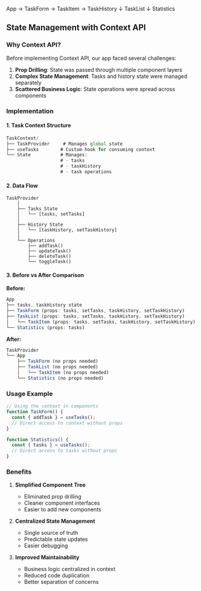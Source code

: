 

App -> TaskForm -> TaskItem -> TaskHistory
        ↓
     TaskList
        ↓
    Statistics

## State Management with Context API

### Why Context API?

Before implementing Context API, our app faced several challenges:
1. **Prop Drilling**: State was passed through multiple component layers
2. **Complex State Management**: Tasks and history state were managed separately
3. **Scattered Business Logic**: State operations were spread across components

### Implementation

#### 1. Task Context Structure
```jsx
TaskContext/
├── TaskProvider     # Manages global state
├── useTasks        # Custom hook for consuming context
└── State           # Manages:
                    # - tasks
                    # - taskHistory
                    # - task operations
```

#### 2. Data Flow
```
TaskProvider
    │
    ├── Tasks State
    │   └── [tasks, setTasks]
    │
    ├── History State
    │   └── [taskHistory, setTaskHistory]
    │
    └── Operations
        ├── addTask()
        ├── updateTask()
        ├── deleteTask()
        └── toggleTask()
```

#### 3. Before vs After Comparison

**Before:**
```jsx
App
├── tasks, taskHistory state
├── TaskForm (props: tasks, setTasks, taskHistory, setTaskHistory)
├── TaskList (props: tasks, setTasks, taskHistory, setTaskHistory)
│   └── TaskItem (props: tasks, setTasks, taskHistory, setTaskHistory)
└── Statistics (props: tasks)
```

**After:**
```jsx
TaskProvider
└── App
    ├── TaskForm (no props needed)
    ├── TaskList (no props needed)
    │   └── TaskItem (no props needed)
    └── Statistics (no props needed)
```

### Usage Example

```jsx
// Using the context in components
function TaskForm() {
  const { addTask } = useTasks();
  // Direct access to context without props
}

function Statistics() {
  const { tasks } = useTasks();
  // Direct access to tasks without props
}
```

### Benefits

1. **Simplified Component Tree**
   - Eliminated prop drilling
   - Cleaner component interfaces
   - Easier to add new components

2. **Centralized State Management**
   - Single source of truth
   - Predictable state updates
   - Easier debugging

3. **Improved Maintainability**
   - Business logic centralized in context
   - Reduced code duplication
   - Better separation of concerns
